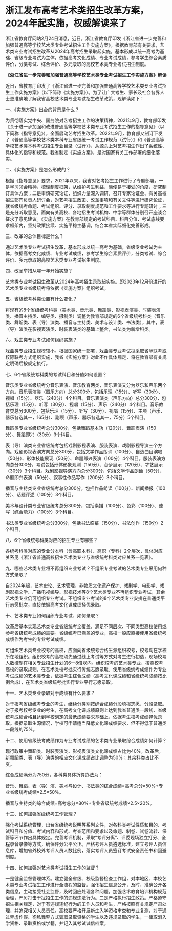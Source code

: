 # 浙江发布高考艺术类招生改革方案，2024年起实施，权威解读来了

浙江省教育厅网站2月24日消息，近日，浙江省教育厅印发《浙江省进一步完善和加强普通高等学校艺术类专业考试招生工作实施方案》，根据教育部有关要求，艺术类专业考试招生改革从2024年高考招生录取起实施，基本形成以统一高考为基础、省级专业考试为主体，依据高考文化成绩、专业考试成绩，参考学生综合素质评价，分类考试、综合评价、多元录取的高校艺术类专业考试招生制度。

**《浙江省进一步完善和加强普通高等学校艺术类专业考试招生工作实施方案》解读**

近日，省教育厅印发了《浙江省进一步完善和加强普通高等学校艺术类专业考试招生工作实施方案》（以下简称《实施方案》）。为了让广大考生、家长及社会各界人士更准确地了解我省高校艺术类专业考试招生改革政策，现解读如下：

一、《实施方案》出台的背景是什么？

为贯彻落实党中央、国务院对艺考招生工作的决策精神，2021年9月，教育部印发《关于进一步加强和改进普通高等学校艺术类专业考试招生工作的指导意见》（以下简称《指导意见》），全面启动艺考招生改革。2022年9月，教育部又制订下发了《普通高等学校艺术类本科专业省级统一考试工作规范（试行）》和《普通高等学校艺术类本科考试招生专业目录（试行）》，从源头上对艺考招生作出了系统性、具体化的指导和规范。我省制定《实施方案》，是对国家有关工作部署的细化落实。

二、《实施方案》是怎么形成的？

根据《指导意见》要求，2021年以来，我省对艺考招生工作进行了专题部署。一是学习领会精神，梳理制度框架，从维护考生利益、简便易于接受的角度，研究制订具体方案；二是审慎研究论证，组织力量深入调研，召开专家论证会、有关高校招生部门负责人研讨会，对艺考招生政策、改革事项和有关文件等进行研究论证，就省级统考命题、考试组织、评分、录取制度规范和工作要求等进行专题研讨；三是充分听取意见，面向有关高校、各地招生考试机构、中学等群体分别召开座谈会征求了意见建议。《实施方案》在教育部规定的考试科目、科目分值、考试底线要求框架内，坚持政策接续、实施平稳主基调，结合本省实际细化完善形成。

三、改革的总体目标是什么？

通过艺术类专业考试招生改革，基本形成以统一高考为基础，省级专业考试为主体，依据高考文化成绩、专业考试成绩，参考学生综合素质评价，分类考试、综合评价、多元录取的高校艺术类专业考试招生制度。

四、改革举措从哪一年开始实施？

艺术类专业考试招生改革从2024年高考招生录取起实施。即2023年12月份进行的艺术类专业省级统考将依据《实施方案》组织考试。

五、省级统考科类设置有什么变化？

将现有的8个省级统考科类（美术类、音乐类、舞蹈类、影视表演类、时装表演类、播音主持类、编导类、摄制类）调整为教育部规定的6个省级统考科类（音乐类、舞蹈类、表（导）演类、播音与主持类、美术与设计类、书法类），其中，表（导）演类在影视表演类、时装表演类的基础上整合，书法类为新增科类。

六、戏曲类专业考试如何组织实施？

戏曲类专业招生规模较小。根据国家统一部署，戏曲类专业考试拟采取省际联考或校际联考方式组织实施，我省《实施方案》对此不作具体规定，将在教育部有关规定明确后按规定执行。

七、6个省级统考科类的考试科目和分值如何设置？

音乐类专业省级统考分音乐表演、音乐教育两类，音乐表演又分为器乐和声乐两个方向。音乐表演类（器乐方向）总分300分，包括乐理（15分）、听写（30分）、视唱（15分）、器乐（240分）4个科目。音乐表演类（声乐方向）总分300分，包括乐理（15分）、听写（30分）、视唱（15分）、声乐（240分）4个科目。音乐教育类总分300分，包括乐理（15分）、听写（30分）、视唱（15分）、主项（声乐、器乐各选其一，165分）、副项（声乐、器乐各选其一，75分）5个科目。

舞蹈类专业省级统考总分300分，包括舞蹈基本功（120分）、舞蹈表演（150分）、舞蹈即兴（30分）3个科目。

表（导）演类专业省级统考包括戏剧影视表演、服装表演、戏剧影视导演三个方向。戏剧影视表演方向总分300分，包括文学作品朗诵（100分）、自选曲目演唱（50分）、形体技能展现（50分）、命题即兴表演（100分）4个科目。服装表演方向总分300分，考试包括形体形象观测（150分）、台步展示（120分）、才艺展示（30分）3个科目。戏剧影视导演方向总分300分，包括文学作品朗诵（50分）、命题即兴表演（50分）、叙事性作品写作（200分）3个科目。

播音与主持类专业省级统考总分300分，包括作品朗读（100分）、新闻播报（100分）、话题评述（100分）3个科目。

美术与设计类专业省级统考总分300分，包括素描（100分）、色彩（100分）、速写（综合能力）（100分）3个科目。

书法类专业省级统考总分300分，包括书法临摹（150分）、书法创作（150分）2个科目。

八、6个省级统考科类对应的招生专业有哪些？

各统考科类对应的专业分本科（含高职本科）、高职（专科）2个层次，具体对应关系见《浙江省普通高校招生艺术类专业与省级统考科类对应关系一览表》。

九、哪些艺术类专业将不再组织专业考试？不组织专业考试的艺术类专业采用何种方式录取？

自2024年起，艺术史论、艺术管理、非物质文化遗产保护、戏剧学、电影学、戏剧影视文学、广播电视编导、影视技术等8个艺术类专业不再组织专业考试，其余艺术类专业仍可组织专业考试。不组织专业考试的8个艺术类专业安排在普通类平行志愿批次，直接依据高考文化课成绩择优录取。

十、艺术类专业如何组织专业考试、如何录取？

改革后基本实现艺术类专业省级统考全覆盖，满足不同层次、不同类型高校使用或参考省级统考成绩的需要。省级统考已涵盖的专业，高校一般应直接使用省级统考成绩作为考生的专业考试成绩。

可组织艺术类专业校考的高校，应面向省级统考合格生源组织校考，校考均在学校所在地组织。组织校考的高校须先通过线上考试等方式对考生进行初选，现场校考人数控制在相关专业招生计划的6—8倍以内。组织校考的艺术类专业，按照校考高校的录取规则，在艺术类校考批实行传统志愿录取。使用省级统考成绩作为专业考试成绩的艺术类专业，依据考生综合成绩（高考文化课成绩和省级统考成绩按比例合成），在艺术类省级统考批实行专业平行志愿录取。

十一、艺术类专业录取对于成绩有什么要求？

对于报考省级统考专业的考生，继续分类别按综合成绩分段填报志愿、分段录取。对于报考校考专业的考生，在高考文化课成绩原则上达到我省普通类一段线、省级统考成绩合格且达到学校划定的最低成绩要求基础上，依据考生校考成绩择优录取。根据录取生源情况，学校可申请适当降低文化课成绩要求，但不得低于普通类一段线的75%。

十二、使用省级统考成绩作为专业考试成绩的艺术类专业录取综合成绩如何计算？

现行政策中舞蹈类、时装表演类、影视表演类文化课成绩占比为40%，改革后，新舞蹈类、表（导）演类的相应文化课成绩占比调整为50%；其余科类占比不变。

综合成绩满分为750分，各科类具体折算办法为：

音乐、舞蹈、表（导）演、美术与设计、书法类的综合成绩=高考总分×50%+专业省级统考成绩×2.5×50%。

播音与主持类的综合成绩=高考总分×80%+专业省级统考成绩×2.5×20%。

十三、如何加强省级统考工作管理？

强化考试系统管理，出台省级统考说明等系列文件，对各科类考试性质和目的、考试科目和分值、考试内容和形式、考查范围和要求以及命题、制卷、试卷流转、保管等环节作出具体规定。完善考评机制，采取“考评分离”、评委现场独立打分、全程录音录像等方式，确保评分公平公正。严格考评人员遴选标准，建立考评人员信息库，增加省外校外考评人员人数比例，落实考评人员签订考试安全责任书和回避制度。

十四、如何加强对艺术类考试招生工作的监督？

一是健全监督管理体系。建立健全省级、校级监督检查工作组，对本地区、本校艺术类专业考试招生工作进行全流程的监督。强化招生信息公开，及时、准确公开各类信息，主动接受社会监督，及时回应处理各种问题。加强艺术教育培训机构规范治理，严厉打击干扰招生工作的违规违法行为。二是严格执行招生政策。严格遵守招生相关规定，对于有违规违纪行为的工作人员和考生，严格按照有关规定严肃处理，并追究相关人员责任。高校要严格开展新生入学资格审查和专业复测，对于通过弄虚作假、徇私舞弊方式骗取录取资格的学生以及违规录取的学生，一律取消入学资格、录取资格或学籍，并记入其考试诚信档案。

